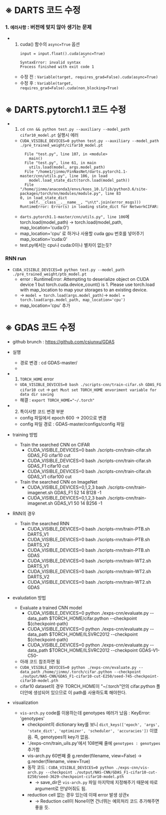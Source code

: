 
※ DARTS 코드 수정
===

### 1. `에러사항` : 버전에 맞지 않아 생기는 문제 

* 1) cuda() 함수의 `async=True` 옵션
        ```
        input = input.float().cuda(async=True)
                                    ^
        SyntaxError: invalid syntax
        Process finished with exit code 1
        ```
  * 수정 전 : `Variable(target, requires_grad=False).cuda(async=True)`
  * 수정 후 : `Variable(target, requires_grad=False).cuda(non_blocking=True)`

※ DARTS.pytorch1.1 코드 수정
===

* 1) `cd cnn && python test.py --auxiliary --model_path cifar10_model.pt` 실행시 에러
  * `CUDA_VISIBLE_DEVICES=0 python test.py --auxiliary --model_path ./pre_trained_weight/cifar10_model.pt`
    ```
      File "test.py", line 107, in <module>
        main()
      File "test.py", line 61, in main
        utils.load(model, args.model_path)
      File "/home1/jinmo/FinNasNet/darts.pytorch1.1-master/cnn/utils.py", line 106, in load
        model.load_state_dict(torch.load(model_path))
      File "/home/jinmo/anaconda3/envs/koos_10.1/lib/python3.6/site-packages/torch/nn/modules/module.py", line 83
    0, in load_state_dict
        self.__class__.__name__, "\n\t".join(error_msgs)))
    RuntimeError: Error(s) in loading state_dict for NetworkCIFAR:
    ```
  * `darts.pytorch1.1-master/cnn/utils.py", line 106`에 torch.load(model_path) -> torch.load(model_path, map_location='cuda:0')
  * map_location='cpu' 로 하거나 사용할 cuda gpu 번호를 넣어주기 map_location='cuda:0'
  * test.py에서는 cpu나 cuda:0이나 별차이 없는듯?


### RNN run
* `CUDA_VISIBLE_DEVICES=0 python test.py --model_path ./pre_trained_weight/ptb_model.pt`
  * error : RuntimeError: Attempting to deserialize object on CUDA device 1 but torch.cuda.device_count() is 1. Please use torch.load with map_location to map your storages to an existing device.
  * -> `model = torch.load(args.model_path)`-> `model = torch.load(args.model_path, map_location='cpu')`
  * map_location='cpu' 추가 



※ GDAS 코드 수정
===

* github brunch : https://github.com/csjunxu/GDAS

* 실행
  * 경로 변경 : cd GDAS-master/
  * 

* 1) `TORCH_HOME` error
  * `UDA_VISIBLE_DEVICES=0 bash ./scripts-cnn/train-cifar.sh GDAS_FG cifar10 cut` -> `get Must set TORCH_HOME envoriment variable for data dir saving`
  * 해결 : `export TORCH_HOME="~/.torch"`

* 2) 특이사항 코드 변경 부분
  * config 파일에서 epoch 600 -> 200으로 변경
  * config 파일 경로 : GDAS-master/configs/config 파일


* training 방법
  * Train the searched CNN on CIFAR
    * CUDA_VISIBLE_DEVICES=0 bash ./scripts-cnn/train-cifar.sh GDAS_FG cifar10  cut
    * CUDA_VISIBLE_DEVICES=0 bash ./scripts-cnn/train-cifar.sh GDAS_F1 cifar10  cut
    * CUDA_VISIBLE_DEVICES=0 bash ./scripts-cnn/train-cifar.sh GDAS_V1 cifar100 cut
  * Train the searched CNN on ImageNet
    * CUDA_VISIBLE_DEVICES=0,1,2,3 bash ./scripts-cnn/train-imagenet.sh GDAS_F1 52 14 B128 -1
    * CUDA_VISIBLE_DEVICES=0,1,2,3 bash ./scripts-cnn/train-imagenet.sh GDAS_V1 50 14 B256 -1

* RNN의 경우
  * Train the searched RNN
    * CUDA_VISIBLE_DEVICES=0 bash ./scripts-rnn/train-PTB.sh DARTS_V1
    * CUDA_VISIBLE_DEVICES=0 bash ./scripts-rnn/train-PTB.sh DARTS_V2
    * CUDA_VISIBLE_DEVICES=0 bash ./scripts-rnn/train-PTB.sh GDAS
    * CUDA_VISIBLE_DEVICES=0 bash ./scripts-rnn/train-WT2.sh DARTS_V1
    * CUDA_VISIBLE_DEVICES=0 bash ./scripts-rnn/train-WT2.sh DARTS_V2
    * CUDA_VISIBLE_DEVICES=0 bash ./scripts-rnn/train-WT2.sh GDAS

* evaludation 방법
  * Evaluate a trained CNN model
    * CUDA_VISIBLE_DEVICES=0 python ./exps-cnn/evaluate.py --data_path  $TORCH_HOME/cifar.python --checkpoint ${checkpoint-path}
    * CUDA_VISIBLE_DEVICES=0 python ./exps-cnn/evaluate.py --data_path  $TORCH_HOME/ILSVRC2012 --checkpoint ${checkpoint-path}
    * CUDA_VISIBLE_DEVICES=0 python ./exps-cnn/evaluate.py --data_path  $TORCH_HOME/ILSVRC2012 --checkpoint GDAS-V1-C50-
  * 아래 코드 참조하면 됨
  * `CUDA_VISIBLE_DEVICES=0 python ./exps-cnn/evaluate.py --data_path /home/jinmo/.torch/cifar.python --checkpoint ./output/NAS-CNN/GDAS_F1-cifar10-cut-E250/seed-745-checkpoint-cifar10-model.pth`
  * cifar10 dataset의 경우 TORCH_HOME이 "~/.torch"안의 cifar.python 폴더안에 생성되어 있으므로 이 path를 사용하도록 해야한다.

* visualization
  * `vis-arch.py` code를 이용하는데 genotypes 에러가 났음 : KeyError: 'genotypes'
    * checkpoint의 dictionary key를 보니 `dict_keys(['epoch', 'args', 'state_dict', 'optimizer', 'scheduler', 'accuracies'])` 이였음. 즉, genotypes의 key가 없음.
    * './exps-cnn/train_uils.py'에서 108번째 줄에 `genotypes : genotypes` 추가함
    * vis-arch.py 60번째 줄 g.render(filename, view=False) -> g.render(filename, view=True)
    * 동작 코드 : `CUDA_VISIBLE_DEVICES=0 python ./exps-cnn/vis-arch.py --checkpoint ./output/NAS-CNN/GDAS_F1-cifar10-cut-E250/seed-3629-checkpoint-cifar10-model.pth`
      * -> save_dir은 `vis-arch.py` 파일 마지막에 지정해주기 때문에 따로 argument로 안넣어줘도 됨.
    * reduction cell 없는 경우 있는데 이때 error 발생 상관x
      * -> Reduction cell이 None이면 건너뛰는 예외처리 코드 추가해주면 좋을 듯.

  